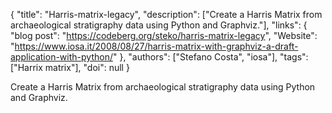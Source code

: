 {
  "title": "Harris-matrix-legacy",
  "description": ["Create a Harris Matrix from archaeological stratigraphy data using Python and Graphviz."],
  "links": {
    "blog post": "https://codeberg.org/steko/harris-matrix-legacy",
    "Website": "https://www.iosa.it/2008/08/27/harris-matrix-with-graphviz-a-draft-application-with-python/"
  },
  "authors": ["Stefano Costa", "iosa"],
  "tags": ["Harrix matrix"],
  "doi": null
}

<!-- Generated by csv2md.R – do not edit by hand -->

Create a Harris Matrix from archaeological stratigraphy data using Python and Graphviz.
